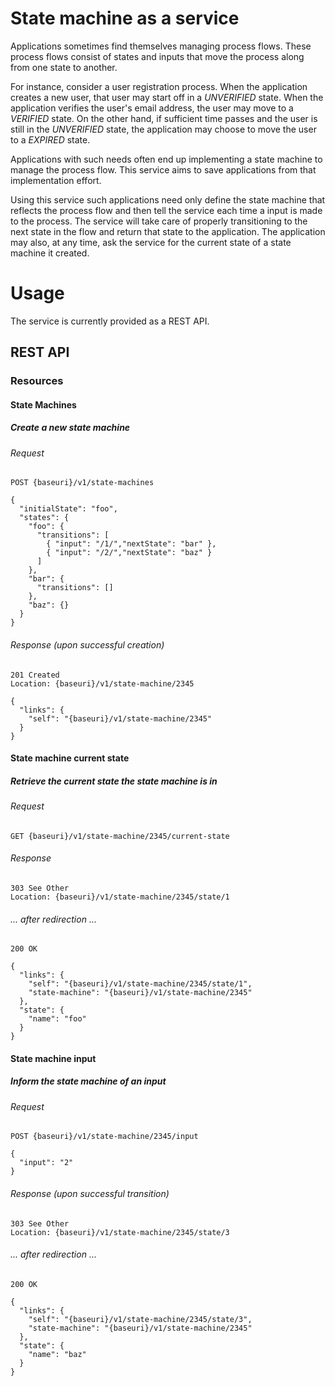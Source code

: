 # State machine as a service

Applications sometimes find themselves managing process flows. These process flows consist of states and inputs that move the process along from one state to another.

For instance, consider a user registration process. When the application creates a new user, that user may start off in a *UNVERIFIED* state. When the application verifies the user's email address, the user may move to a *VERIFIED* state. On the other hand, if sufficient time passes and the user is still in the *UNVERIFIED* state, the application may choose to move the user to a *EXPIRED* state.

Applications with such needs often end up implementing a state machine to manage the process flow. This service aims to save applications from that implementation effort.

Using this service such applications need only define the state machine that reflects the process flow and then tell the service each time a input is made to the process. The service will take care of properly transitioning to the next state in the flow and return that state to the application. The application may also, at any time, ask the service for the current state of a state machine it created.

# Usage
The service is currently provided as a REST API. 

## REST API

### Resources

#### State Machines

##### Create a new state machine

###### Request

    POST {baseuri}/v1/state-machines

    {
      "initialState": "foo",
      "states": {
        "foo": {
          "transitions": [
            { "input": "/1/","nextState": "bar" },
            { "input": "/2/","nextState": "baz" }
          ]
        },
        "bar": {
          "transitions": []
        },
        "baz": {}
      }
    }

###### Response (upon successful creation)

    201 Created
    Location: {baseuri}/v1/state-machine/2345

    {
      "links": {
        "self": "{baseuri}/v1/state-machine/2345"
      }
    }

#### State machine current state

##### Retrieve the current state the state machine is in

###### Request

    GET {baseuri}/v1/state-machine/2345/current-state

###### Response

    303 See Other
    Location: {baseuri}/v1/state-machine/2345/state/1

###### ... after redirection ...

    200 OK

    {
      "links": {
        "self": "{baseuri}/v1/state-machine/2345/state/1",
        "state-machine": "{baseuri}/v1/state-machine/2345"
      },
      "state": {
        "name": "foo"
      }
    }

#### State machine input

##### Inform the state machine of an input

###### Request

    POST {baseuri}/v1/state-machine/2345/input

    {
      "input": "2"
    }

###### Response (upon successful transition)

    303 See Other
    Location: {baseuri}/v1/state-machine/2345/state/3

###### ... after redirection ...

    200 OK

    {
      "links": {
        "self": "{baseuri}/v1/state-machine/2345/state/3",
        "state-machine": "{baseuri}/v1/state-machine/2345"
      },
      "state": {
        "name": "baz"
      }
    }


